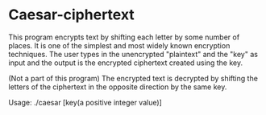 # Caesar-ciphertext

This program encrypts text by shifting each letter by some number of places. It is one of the simplest and most widely known encryption techniques. The user types in the unencrypted "plaintext" and the "key" as input and the output is the encrypted ciphertext created using the key.

(Not a part of this program) The encrypted text is decrypted by shifting the letters of the ciphertext in the opposite direction by the same key.

Usage: ./caesar [key(a positive integer value)]

